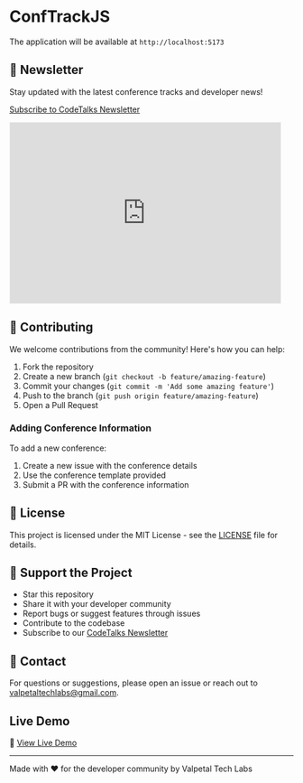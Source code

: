 # ConfTrackJS

The application will be available at `http://localhost:5173`

## 🤝 Newsletter
Stay updated with the latest conference tracks and developer news!

[Subscribe to CodeTalks Newsletter](https://codetalks.substack.com)

<iframe src="https://codetalks.substack.com/embed" width="480" height="320" style="border:1px solid #EEE; background:white;" frameborder="0" scrolling="no"></iframe>

## 🤝 Contributing

We welcome contributions from the community! Here's how you can help:

1. Fork the repository
2. Create a new branch (`git checkout -b feature/amazing-feature`)
3. Commit your changes (`git commit -m 'Add some amazing feature'`)
4. Push to the branch (`git push origin feature/amazing-feature`)
5. Open a Pull Request

### Adding Conference Information

To add a new conference:
1. Create a new issue with the conference details
2. Use the conference template provided
3. Submit a PR with the conference information

## 📝 License

This project is licensed under the MIT License - see the [LICENSE](LICENSE) file for details.

## 🌟 Support the Project

- Star this repository
- Share it with your developer community
- Report bugs or suggest features through issues
- Contribute to the codebase
- Subscribe to our [CodeTalks Newsletter](https://codetalks.substack.com)

## 📧 Contact

For questions or suggestions, please open an issue or reach out to valpetaltechlabs@gmail.com.

## Live Demo
🚀 [View Live Demo](https://valpetaltechlabs.github.io/conftrackjs)

---

Made with ❤️ for the developer community by Valpetal Tech Labs
